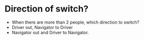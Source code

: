 # Direction of switch?


* When there are more than 2 people, which direction to switch?
* Driver out, Navigator to Driver
* Navigator out and Driver to Navigator.




